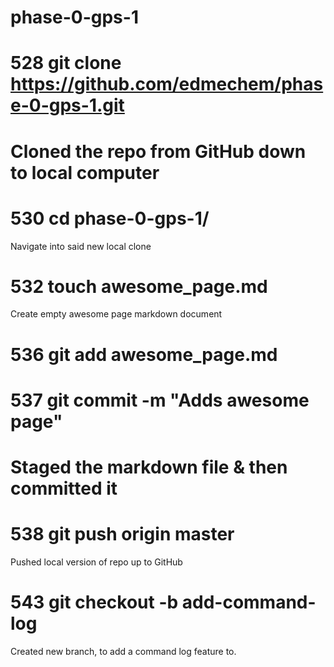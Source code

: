 # phase-0-gps-1

 # 528  git clone https://github.com/edmechem/phase-0-gps-1.git
 # Cloned the repo from GitHub down to local computer
#
 # 530  cd phase-0-gps-1/
 Navigate into said new local clone
#
 # 532  touch awesome_page.md
Create empty awesome page markdown document

 # 536  git add awesome_page.md
 # 537  git commit -m "Adds awesome page"

# Staged the markdown file & then committed it

 # 538  git push origin master 
Pushed local version of repo up to GitHub

#
 # 543  git checkout -b add-command-log
Created new branch, to add a command log feature to.
